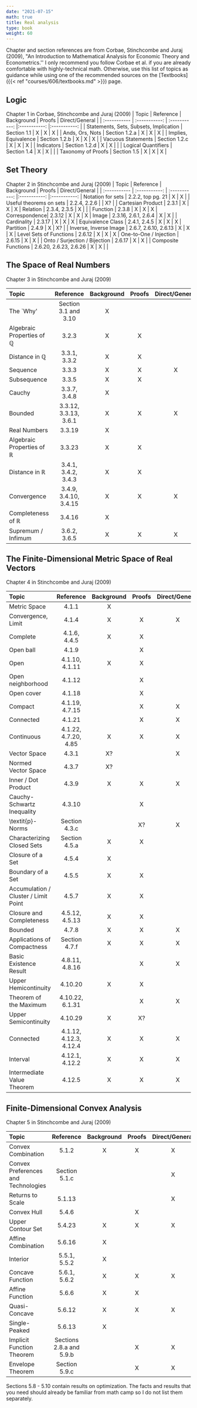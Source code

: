 ```yaml
---
date: "2021-07-15"
math: true
title: Real analysis
type: book
weight: 60
---
```


Chapter and section references are from Corbae, Stinchcombe and Juraj (2009), "An Introduction to Mathematical Analysis for Economic Theory and Econometrics.'' I only recommend you follow Corbae et al. if you are already comfortable with highly-technical math. Otherwise, use this list of topics as guidance while using one of the recommended sources on the [Textbooks]({{< ref "courses/606/textbooks.md" >}}) page.

## Logic
Chapter 1 in Corbae, Stinchcombe and Juraj (2009)
| Topic        | Reference           | Background    | Proofs        | Direct/General       | 
| :----------- | :-----------: | :-----------: |:-----------: |:-----------: |
|	Statements, Sets, Subsets, Implication | Section 1.1 | X | X | X |
|	Ands, Ors, Nots | Section 1.2.a | X | X | X |
|	Implies, Equivalence | Section 1.2.b | X | X | X |
|	Vacuous Statements | Section 1.2.c | X | X | X |
|	Indicators | Section 1.2.d | X | X |  |
|	Logical Quantifiers | Section 1.4 | X | X |  |
|	Taxonomy of Proofs | Section 1.5 | X | X | X |

## Set Theory
Chapter 2 in Stinchcombe and Juraj (2009)
| Topic        | Reference           | Background    | Proofs        | Direct/General       | 
| :----------- | :-----------: | :-----------: |:-----------: |:-----------: |
	Notation for sets | 2.2.2, top pg. 21 | X | X |  |
	Useful theorems on sets | 2.2.4, 2.2.6 |  | X? |  |
	Cartesian Product | 2.3.1 | X | X | X |
	Relation | 2.3.4, 2.3.5 | X |  |  |
	Function | 2.3.8 | X | X | X |
	Correspondence| 2.3.12 | X | X | X |
	Image | 2.3.16, 2.6.1, 2.6.4 | X | X |  |
	Cardinality | 2.3.17 | X | X | X |
	Equivalence Class | 2.4.1, 2.4.5 | X | X | X |
	Partition | 2.4.9 | X | X? |  |
	Inverse, Inverse Image | 2.6.7, 2.6.10, 2.6.13 | X | X | X |
	Level Sets of Functions | 2.6.12 | X | X | X |
	One-to-One / Injection | 2.6.15 | X | X |  |
	Onto / Surjection / Bijection | 2.6.17 | X | X |  |
	Composite Functions | 2.6.20, 2.6.23, 2.6.26 | X | X |  |
    

## The Space of Real Numbers
Chapter 3 in Stinchcombe and Juraj (2009)

| Topic        | Reference     | Background    | Proofs       | Direct/General  | 
| :----------- | :-----------: | :-----------: |:-----------: |:-----------: |
	The `Why' | Section 3.1 and 3.10 | X |  |  |
	Algebraic Properties of $\mathbb{Q}$ | 3.2.3 | X | X |  |
	Distance in $\mathbb{Q}$ | 3.3.1, 3.3.2 | X | X |  |
	Sequence | 3.3.3 | X | X | X |
	Subsequence | 3.3.5 | X | X |  |
	Cauchy | 3.3.7, 3.4.8 | X |  |  |
	Bounded | 3.3.12, 3.3.13, 3.6.1 | X | X | X |
	Real Numbers | 3.3.19 | X |  |  |
	Algebraic Properties of $\mathbb{R}$ | 3.3.23 | X | X |  |
	Distance in $\mathbb{R}$ | 3.4.1, 3.4.2, 3.4.3 | X | X |  |
	Convergence | 3.4.9, 3.4.10, 3.4.15 | X | X | X |
	Completeness of $\mathbb{R}$ | 3.4.16 | X |  |  |
	Supremum / Infimum | 3.6.2, 3.6.5 | X | X | X |


## The Finite-Dimensional Metric Space of Real Vectors
Chapter 4 in Stinchcombe and Juraj (2009)

| Topic        | Reference     | Background    | Proofs       | Direct/General  | 
| :----------- | :-----------: | :-----------: |:-----------: |:-----------: |
	Metric Space | 4.1.1 | X |  | |
	Convergence, Limit  | 4.1.4 | X | X | X |
	Complete | 4.1.6, 4.4.5 | X | X |  |
	Open ball	| 4.1.9 |  | X	 |  |
	Open	| 4.1.10, 4.1.11 | X | X |  |
	Open neighborhood	| 4.1.12 |  | X |  |
	Open cover	| 4.1.18 |  | X |  |
	Compact | 4.1.19, 4.7.15 |  | X | X |
	Connected | 4.1.21 |  | X | X |
	Continuous | 4.1.22, 4.7.20, 4.85 | X | X | X |
	Vector Space | 4.3.1 | X? |  | X |
	Normed Vector Space | 4.3.7 | X? |  |  |
	Inner / Dot Product | 4.3.9 | X | X | X |
	Cauchy-Schwartz Inequality | 4.3.10 |  | X |  |
	\textit{p}-Norms | Section 4.3.c |  | X? | X |
	Characterizing Closed Sets | Section 4.5.a | X | X |  |
	Closure of a Set | 4.5.4 | X |  |  |
	Boundary of a Set | 4.5.5 | X | X |  |
	Accumulation / Cluster / Limit Point | 4.5.7 | X | X |  |
	Closure and Completeness | 4.5.12, 4.5.13 | X | X |  |
	Bounded | 4.7.8 | X | X | X |
	Applications of Compactness | Section 4.7.f | X | X | X |
	Basic Existence Result | 4.8.11, 4.8.16 |  | X | X |
	Upper Hemicontinuity| 4.10.20 | X | X |  |
	Theorem of the Maximum | 4.10.22, 6.1.31 |  | X | X |
	Upper Semicontinuity |  4.10.29 | X | X? |  |
	Connected | 4.1.12, 4.12.3, 4.12.4 | X | X | X|
	Interval | 4.12.1, 4.12.2 | X | X | X |
	Intermediate Value Theorem | 4.12.5 | X | X | X |



## Finite-Dimensional Convex Analysis
Chapter 5 in Stinchcombe and Juraj (2009)

| Topic        | Reference     | Background    | Proofs       | Direct/General  | 
| :----------- | :-----------: | :-----------: |:-----------: |:-----------: |
	Convex Combination | 5.1.2 | X | X | X |
	Convex Preferences and Technologies | Section 5.1.c |  |  | X |
	Returns to Scale | 5.1.13 |  |  | X |
	Convex Hull | 5.4.6 |  | X |  |
	Upper Contour Set | 5.4.23 | X | X | X |
	Affine Combination | 5.6.16 | X |  |  |
	Interior | 5.5.1, 5.5.2 | X |  |  |
	Concave Function | 5.6.1, 5.6.2 | X | X | X |
	Affine Function | 5.6.6 | X | X |  |
	Quasi-Concave | 5.6.12 | X | X | X |
	Single-Peaked | 5.6.13 | X |  |  |
	Implicit Function Theorem | Sections 2.8.a and 5.9.b |  | X | X |
	Envelope Theorem | Section 5.9.c |  | X | X |

Sections 5.8 - 5.10 contain results on optimization. The facts and results that you need should already be familiar from math camp so I do not list them separately.